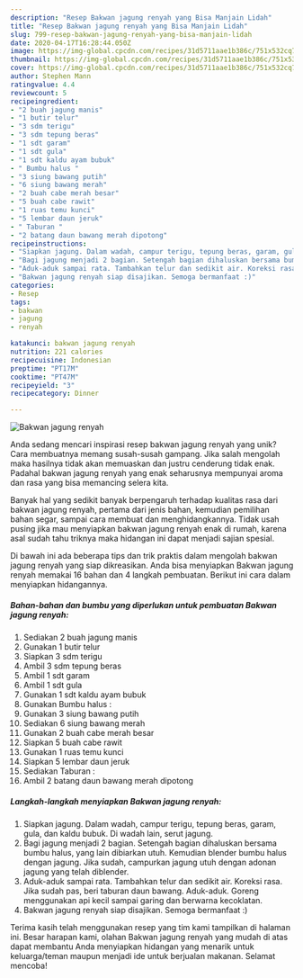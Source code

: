 ```yaml
---
description: "Resep Bakwan jagung renyah yang Bisa Manjain Lidah"
title: "Resep Bakwan jagung renyah yang Bisa Manjain Lidah"
slug: 799-resep-bakwan-jagung-renyah-yang-bisa-manjain-lidah
date: 2020-04-17T16:28:44.050Z
image: https://img-global.cpcdn.com/recipes/31d5711aae1b386c/751x532cq70/bakwan-jagung-renyah-foto-resep-utama.jpg
thumbnail: https://img-global.cpcdn.com/recipes/31d5711aae1b386c/751x532cq70/bakwan-jagung-renyah-foto-resep-utama.jpg
cover: https://img-global.cpcdn.com/recipes/31d5711aae1b386c/751x532cq70/bakwan-jagung-renyah-foto-resep-utama.jpg
author: Stephen Mann
ratingvalue: 4.4
reviewcount: 5
recipeingredient:
- "2 buah jagung manis"
- "1 butir telur"
- "3 sdm terigu"
- "3 sdm tepung beras"
- "1 sdt garam"
- "1 sdt gula"
- "1 sdt kaldu ayam bubuk"
- " Bumbu halus "
- "3 siung bawang putih"
- "6 siung bawang merah"
- "2 buah cabe merah besar"
- "5 buah cabe rawit"
- "1 ruas temu kunci"
- "5 lembar daun jeruk"
- " Taburan "
- "2 batang daun bawang merah dipotong"
recipeinstructions:
- "Siapkan jagung. Dalam wadah, campur terigu, tepung beras, garam, gula, dan kaldu bubuk. Di wadah lain, serut jagung."
- "Bagi jagung menjadi 2 bagian. Setengah bagian dihaluskan bersama bumbu halus, yang lain dibiarkan utuh. Kemudian blender bumbu halus dengan jagung. Jika sudah, campurkan jagung utuh dengan adonan jagung yang telah diblender."
- "Aduk-aduk sampai rata. Tambahkan telur dan sedikit air. Koreksi rasa. Jika sudah pas, beri taburan daun bawang. Aduk-aduk. Goreng menggunakan api kecil sampai garing dan berwarna kecoklatan."
- "Bakwan jagung renyah siap disajikan. Semoga bermanfaat :)"
categories:
- Resep
tags:
- bakwan
- jagung
- renyah

katakunci: bakwan jagung renyah 
nutrition: 221 calories
recipecuisine: Indonesian
preptime: "PT17M"
cooktime: "PT47M"
recipeyield: "3"
recipecategory: Dinner

---
```



![Bakwan jagung renyah](https://img-global.cpcdn.com/recipes/31d5711aae1b386c/751x532cq70/bakwan-jagung-renyah-foto-resep-utama.jpg)

Anda sedang mencari inspirasi resep bakwan jagung renyah yang unik? Cara membuatnya memang susah-susah gampang. Jika salah mengolah maka hasilnya tidak akan memuaskan dan justru cenderung tidak enak. Padahal bakwan jagung renyah yang enak seharusnya mempunyai aroma dan rasa yang bisa memancing selera kita.

Banyak hal yang sedikit banyak berpengaruh terhadap kualitas rasa dari bakwan jagung renyah, pertama dari jenis bahan, kemudian pemilihan bahan segar, sampai cara membuat dan menghidangkannya. Tidak usah pusing jika mau menyiapkan bakwan jagung renyah enak di rumah, karena asal sudah tahu triknya maka hidangan ini dapat menjadi sajian spesial.




Di bawah ini ada beberapa tips dan trik praktis dalam mengolah bakwan jagung renyah yang siap dikreasikan. Anda bisa menyiapkan Bakwan jagung renyah memakai 16 bahan dan 4 langkah pembuatan. Berikut ini cara dalam menyiapkan hidangannya.

<!--inarticleads1-->

##### Bahan-bahan dan bumbu yang diperlukan untuk pembuatan Bakwan jagung renyah:

1. Sediakan 2 buah jagung manis
1. Gunakan 1 butir telur
1. Siapkan 3 sdm terigu
1. Ambil 3 sdm tepung beras
1. Ambil 1 sdt garam
1. Ambil 1 sdt gula
1. Gunakan 1 sdt kaldu ayam bubuk
1. Gunakan  Bumbu halus :
1. Gunakan 3 siung bawang putih
1. Sediakan 6 siung bawang merah
1. Gunakan 2 buah cabe merah besar
1. Siapkan 5 buah cabe rawit
1. Gunakan 1 ruas temu kunci
1. Siapkan 5 lembar daun jeruk
1. Sediakan  Taburan :
1. Ambil 2 batang daun bawang merah dipotong




<!--inarticleads2-->

##### Langkah-langkah menyiapkan Bakwan jagung renyah:

1. Siapkan jagung. Dalam wadah, campur terigu, tepung beras, garam, gula, dan kaldu bubuk. Di wadah lain, serut jagung.
1. Bagi jagung menjadi 2 bagian. Setengah bagian dihaluskan bersama bumbu halus, yang lain dibiarkan utuh. Kemudian blender bumbu halus dengan jagung. Jika sudah, campurkan jagung utuh dengan adonan jagung yang telah diblender.
1. Aduk-aduk sampai rata. Tambahkan telur dan sedikit air. Koreksi rasa. Jika sudah pas, beri taburan daun bawang. Aduk-aduk. Goreng menggunakan api kecil sampai garing dan berwarna kecoklatan.
1. Bakwan jagung renyah siap disajikan. Semoga bermanfaat :)




Terima kasih telah menggunakan resep yang tim kami tampilkan di halaman ini. Besar harapan kami, olahan Bakwan jagung renyah yang mudah di atas dapat membantu Anda menyiapkan hidangan yang menarik untuk keluarga/teman maupun menjadi ide untuk berjualan makanan. Selamat mencoba!
